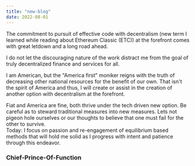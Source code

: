 ```yaml
---
title: "new-blog"
date: 2022-08-01
---
```


The commitment to pursuit of effective code with decentralism (new term I learned while reading about Ethereum Classic (ETC)) at the forefront comes with great letdown and a long road ahead. <br>

I do not let the discouraging nature of the work distract me from the goal of truly decentralized finance and services for all. <br>

I am American, but the "America first" moniker reigns with the truth of decreasing other national resources for the benefit of our own.
That isn't the spirit of America and thus, I will create or assist in the creation of another option with decentralism at the forefront. <br>

Fiat and America are fine, both thrive under the tech driven new option. Be careful as to steward traditional measures into new measures. Lets not pigeon hole ourselves or our thoughts to believe that one must fail for the other to survive. <br>
Today: I focus on passion and re-engagement of equilibrium based methods that will hold me solid as I progress with intent and patience through this endeavor. <br>

### Chief-Prince-Of-Function
